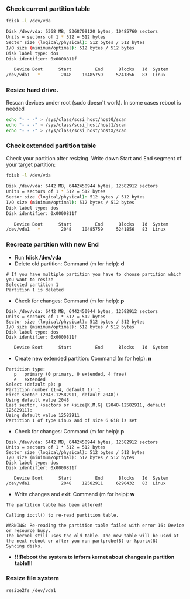 ### Check current partition table

```bash
fdisk -l /dev/vda

Disk /dev/vda: 5368 MB, 5368709120 bytes, 10485760 sectors
Units = sectors of 1 * 512 = 512 bytes
Sector size (logical/physical): 512 bytes / 512 bytes
I/O size (minimum/optimal): 512 bytes / 512 bytes
Disk label type: dos
Disk identifier: 0x0000811f

   Device Boot      Start         End      Blocks   Id  System
/dev/vda1   *        2048    10485759     5241856   83  Linux
```

### Resize hard drive. 

Rescan devices under root (sudo doesn't work). In some cases reboot is needed
```bash
echo "- - -" > /sys/class/scsi_host/host0/scan
echo "- - -" > /sys/class/scsi_host/host1/scan
echo "- - -" > /sys/class/scsi_host/hostX/scan
```

### Check extended partition table 
Check your partition after resizing. Write down Start and End segment of your target partition:
```bash
fdisk -l /dev/vda

Disk /dev/vda: 6442 MB, 6442450944 bytes, 12582912 sectors
Units = sectors of 1 * 512 = 512 bytes
Sector size (logical/physical): 512 bytes / 512 bytes
I/O size (minimum/optimal): 512 bytes / 512 bytes
Disk label type: dos
Disk identifier: 0x0000811f

   Device Boot      Start         End      Blocks   Id  System
/dev/vda1   *        2048    10485759     5241856   83  Linux
```

### Recreate partition with new End

* Run **fdisk /dev/vda**
* Delete old partition: Command (m for help): **d**
```
# If you have multiple partition you have to choose partition which you want to resize
Selected partition 1
Partition 1 is deleted
```
* Check for changes: Command (m for help): **p**
```
Disk /dev/vda: 6442 MB, 6442450944 bytes, 12582912 sectors
Units = sectors of 1 * 512 = 512 bytes
Sector size (logical/physical): 512 bytes / 512 bytes
I/O size (minimum/optimal): 512 bytes / 512 bytes
Disk label type: dos
Disk identifier: 0x0000811f

   Device Boot      Start         End      Blocks   Id  System
```
* Create new extended partition: Command (m for help): **n**
```
Partition type:
   p   primary (0 primary, 0 extended, 4 free)
   e   extended
Select (default p): p
Partition number (1-4, default 1): 1
First sector (2048-12582911, default 2048):
Using default value 2048
Last sector, +sectors or +size{K,M,G} (2048-12582911, default 12582911):
Using default value 12582911
Partition 1 of type Linux and of size 6 GiB is set
```
* Check for changes: Command (m for help): **p**
```
Disk /dev/vda: 6442 MB, 6442450944 bytes, 12582912 sectors
Units = sectors of 1 * 512 = 512 bytes
Sector size (logical/physical): 512 bytes / 512 bytes
I/O size (minimum/optimal): 512 bytes / 512 bytes
Disk label type: dos
Disk identifier: 0x0000811f

   Device Boot      Start         End      Blocks   Id  System
/dev/vda1            2048    12582911     6290432   83  Linux
```
* Write changes and exit: Command (m for help): **w**
```
The partition table has been altered!

Calling ioctl() to re-read partition table.

WARNING: Re-reading the partition table failed with error 16: Device or resource busy.
The kernel still uses the old table. The new table will be used at
the next reboot or after you run partprobe(8) or kpartx(8)
Syncing disks.
```
* **!!!Reboot the system to inform kernet about changes in partition table!!!**

### Resize file system
```bash
resize2fs /dev/vda1
```


